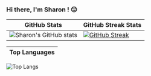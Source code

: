 ### Hi there, I'm Sharon ! :upside_down_face:

| GitHub Stats | GitHub Streak Stats |
| ------------ | ------------- |
| ![Sharon's GitHub stats](https://github-readme-stats.vercel.app/api?username=atienosonia&show_icons=true&theme=great-gatsby) | [![GitHub Streak](https://streak-stats.demolab.com/?user=atienosonia&theme=great-gatsby)](https://git.io/streak-stats) | 

| Top Languages | 
| ------------ | 
![Top Langs](https://github-readme-stats.vercel.app/api/top-langs/?username=atienosonia&langs_count=8&theme=great-gatsby)







